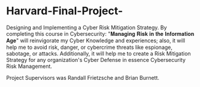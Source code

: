 # Harvard-Final-Project-
Designing and Implementing a Cyber Risk Mitigation Strategy. By completing this course in Cybersecurity: "𝐌𝐚𝐧𝐚𝐠𝐢𝐧𝐠 𝐑𝐢𝐬𝐤 𝐢𝐧 𝐭𝐡𝐞 𝐈𝐧𝐟𝐨𝐫𝐦𝐚𝐭𝐢𝐨𝐧 𝐀𝐠𝐞" will reinvigorate my Cyber Knowledge and experiences; also, it will help me to avoid risk, danger, or cybercrime threats like espionage, sabotage, or attacks. Additionally, it will help me to create a Risk Mitigation Strategy for any organization's Cyber Defense in essence Cybersecurity Risk Management.

Project Supervisors was  Randall Frietzsche and Brian Burnett.
